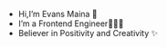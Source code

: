 - Hi,I’m Evans Maina 🚀
- I’m a Frontend Engineer🧑‍💻🚀
- Believer in Positivity and Creativity ✨


<!---
evanssmaina/evanssmaina is a ✨ special ✨ repository because its `README.md` (this file) appears on your GitHub profile.
You can click the Preview link to take a look at your changes.
--->
